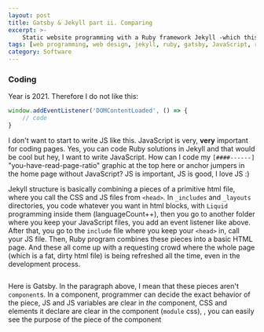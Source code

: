 ```yaml
---
layout: post
title: Gatsby & Jekyll part ii. Comparing
excerpt: >-
    Static website programming with a Ruby framework Jekyll -which this webpage is written in- and a JavaScript framework Gatsby.
tags: [web programming, web design, jekyll, ruby, gatsby, JavaScript, react, ssg]
category: Software
---
```


### Coding 

Year is 2021. Therefore I do not like this:

```js
window.addEventListener('DOMContentLoaded', () => {
    // code
}
```

I don't want to start to write JS like this. JavaScript is very, **very** important for coding pages. Yes, you can code Ruby solutions in Jekyll and that would be cool but hey, I want to write JavaScript. How can I code my `[####------]` "you-have-read-page-ratio" graphic at the top here or anchor jumpers in the home page without JavaScript? JS is important, JS is good, I love JS :)

Jekyll structure is basically combining a pieces of a primitive html file, where you call the CSS and JS files from `<head>`. In `_includes` and `_layouts` directories, you code whatever you want in html blocks, with `Liquid` programming inside them (languageCount++), then you go to another folder where you keep your JavaScript files, you add an event listener like above. After that, you go to the `include` file where you keep your `<head>` in, call your JS file. Then, Ruby program combines these pieces into a basic HTML page. And these all come up with a requesting crowd where the whole page (which is a fat, dirty html file) is being refreshed all the time, even in the development process.

```html

```

Here is Gatsby. In the paragraph above, I mean that these pieces aren't `component`s. In a component, programmer can decide the exact behavior of the piece, JS and JS variables are clear in *the* component, CSS and elements it declare are clear in the component (`module` css), , you can easily see the purpose of the piece of the component
